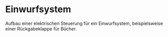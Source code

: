 # Einwurfsystem
 Aufbau einer elektrischen Steuerung für ein Einwurfsystem, beispielsweise einer Rückgabeklappe für Bücher.

